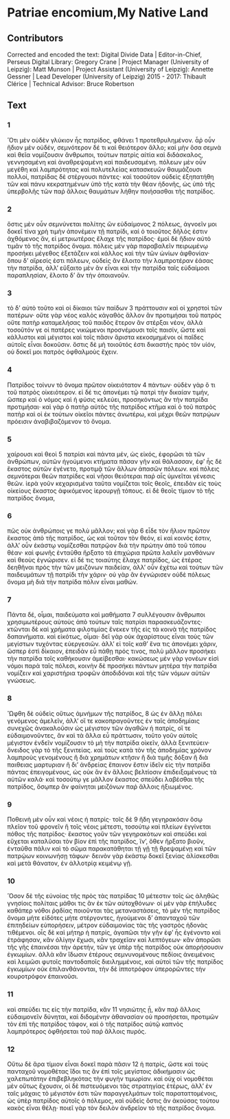# Patriae encomium,My Native Land  

## Contributors  
Corrected and encoded the text: Digital Divide Data | Editor-in-Chief, Perseus Digital Library: Gregory Crane | Project Manager (University of Leipzig): Matt Munson | Project Assistant (University of Leipzig): Annette Gessner | Lead Developer (University of Leipzig) 2015 - 2017: Thibault Clérice | Technical Advisor: Bruce Robertson  

## Text  
### 1  
Ὅτι μὲν οὐδὲν γλύκιον ἧς πατρίδος, φθάνει 1 προτεθρυλημένον. ἆῤ οὖν ἥδιον μὲν οὐδέν, σεμνότερον δέ τι καὶ θειότερον ἄλλο; καὶ μὴν ὅσα σεμνὰ καὶ θεῖα νομίζουσιν ἄνθρωποι, τούτων πατρὶς αἰτία καὶ διδάσκαλος, γεννησαμένη καὶ ἀναθρεψαμένη καὶ παιδευσαμένη. πόλεων μὲν οὖν μεγέθη καὶ λαμπρότητας καὶ πολυτελείας κατασκευῶν θαυμάζουσι πολλοί, πατρίδας δὲ στέργουσι πάντες· καὶ τοσοῦτον οὐδεὶς ἐξηπατήθη τῶν καὶ πάνυ κεκρατημένων ὑπὸ τῆς κατὰ τὴν θέαν ἡδονῆς, ὡς ὑπὸ τῆς ὑπερβολῆς τῶν παῤ ἄλλοις θαυμάτων λήθην ποιήσασθαι τῆς πατρίδος.  
### 2  
ὅστις μὲν οὖν σεμνύνεται πολίτης ὢν εὐδαίμονος 2 πόλεως, ἀγνοεῖν μοι δοκεῖ τίνα χρὴ τιμὴν ἀπονέμειν τῇ πατρίδι, καὶ ὁ τοιοῦτος δῆλός ἐστιν ἀχθόμενος ἄν, εἰ μετριωτέρας ἔλαχε τῆς πατρίδος· ἐμοὶ δὲ ἥδιον αὐτὸ τιμᾶν τὸ τῆς πατρίδος ὄνομα. πόλεις μὲν γὰρ παραβαλεῖν πειρωμένῳ προσήκει μέγεθος ἐξετάζειν καὶ κάλλος καὶ τὴν τῶν ὠνίων ἀφθονίαν· ὅπου δʼ αἵρεσίς ἐστι πόλεων, οὐδεὶς ἂν ἕλοιτο τὴν λαμπροτέραν ἐάσας τὴν πατρίδα, ἀλλʼ εὔξαιτο μὲν ἂν εἶναι καὶ τὴν πατρίδα ταῖς εὐδαίμοσι παραπλησίαν, ἕλοιτο δʼ ἂν τὴν ὁποιανοῦν.  
### 3  
τὸ δʼ αὐτὸ τοῦτο καὶ οἱ δίκαιοι τῶν παίδων 3 πράττουσιν καὶ οἱ χρηστοὶ τῶν πατέρων· οὔτε γὰρ νέος καλὸς κἀγαθὸς ἄλλον ἄν προτιμήσαι τοῦ πατρὸς οὔτε πατὴρ καταμελήσας τοῦ παιδὸς ἕτερον ἂν στέρξαι νέον, ἀλλὰ τοσοῦτόν γε οἱ πατέρες νικώμενοι προσνέμουσι τοῖς παισίν, ὥστε καὶ κάλλιστοι καὶ μέγιστοι καὶ τοῖς πᾶσιν ἄριστα κεκοσμημένοι οἱ παῖδες αὐτοῖς εἶναι δοκοῦσιν. ὅστις δὲ μὴ τοιοῦτός ἐστι δικαστὴς πρὸς τὸν υἱόν, οὐ δοκεῖ μοι πατρὸς ὀφθαλμοὺς ἔχειν.  
### 4  
Πατρίδος τοίνυν τὸ ὄνομα πρῶτον οἰκειότατον 4 πάντων· οὐδὲν γὰρ ὅ τι τοῦ πατρὸς οἰκειότερον. εἰ δέ τις ἀπονέμει τῷ πατρὶ τὴν δικαίαν τιμήν, ὥσπερ καὶ ὁ νόμος καὶ ἡ φύσις κελεύει, προσηκόντως ἂν τὴν πατρίδα προτιμήσαι· καὶ γὰρ ὁ πατὴρ αὐτὸς τῆς πατρίδος κτῆμα καὶ ὁ τοῦ πατρὸς πατὴρ καὶ οἱ ἐκ τούτων οἰκεῖοι πάντες ἀνωτέρω, καὶ μέχρι θεῶν πατρῴων πρόεισιν ἀναβιβαζόμενον τὸ ὄνομα.  
### 5  
χαίρουσι καὶ θεοὶ 5 πατρίσι καὶ πάντα μέν, ὡς εἰκός, ἐφορῶσι τὰ τῶν ἀνθρώπων, αὑτῶν ἡγούμενοι κτήματα πᾶσαν γῆν καὶ θάλασσαν, ἐφʼ ἧς δὲ ἕκαστος αὐτῶν ἐγένετο, προτιμᾷ τῶν ἄλλων ἁπασῶν πόλεων. καὶ πόλεις σεμνότεραι θεῶν πατρίδες καὶ νῆσοι θειότεραι παῤ αἷς ὑμνεῖται γένεσις θεῶν. ἱερὰ γοῦν κεχαρισμένα ταῦτα νομίζεται τοῖς θεοῖς, ἐπειδὰν εἰς τοὺς οἰκείους ἕκαστος ἀφικόμενος ἱερουργῇ τόπους. εἰ δὲ θεοῖς τίμιον τὸ τῆς πατρίδος ὄνομα,  
### 6  
πῶς οὐκ ἀνθρώποις γε πολὺ μᾶλλον; καὶ γὰρ 6 εἶδε τὸν ἥλιον πρῶτον ἕκαστος ἀπὸ τῆς πατρίδος, ὡς καὶ τοῦτον τὸν θεόν, εἰ καὶ κοινός ἐστιν, ἀλλʼ οὖν ἑκάστῳ νομίζεσθαι πατρῷον διὰ τὴν πρώτην ἀπὸ τοῦ τόπου θέαν· καὶ φωνῆς ἐνταῦθα ἤρξατο τὰ ἐπιχώρια πρῶτα λαλεῖν μανθάνων καὶ θεοὺς ἐγνώρισεν. εἰ δέ τις τοιαύτης ἔλαχε πατρίδος, ὡς ἑτέρας δεηθῆναι πρὸς τὴν τῶν μειζόνων παιδείαν, ἀλλʼ οὖν ἐχέτω καὶ τούτων τῶν παιδευμάτων τῇ πατρίδι τὴν χάριν· οὐ γὰρ ἂν ἐγνώρισεν οὐδὲ πόλεως ὄνομα μὴ διὰ τὴν πατρίδα πόλιν εἶναι μαθών.  
### 7  
Πάντα δέ, οἶμαι, παιδεύματα καὶ μαθήματα 7 συλλέγουσιν ἄνθρωποι χρησιμωτέρους αὑτοὺς ἀπὸ τούτων ταῖς πατρίσι παρασκευάζοντες· κτῶνται δὲ καὶ χρήματα φιλοτιμίας ἕνεκεν τῆς εἰς τὰ κοινὰ τῆς πατρίδος δαπανήματα. καὶ εἰκότως, οἶμαι· δεῖ γὰρ οὐκ ἀχαρίστους εἶναι τοὺς τῶν μεγίστων τυχόντας εὐεργεσιῶν. ἀλλʼ εἰ τοῖς καθʼ ἕνα τις ἀπονέμει χάριν, ὥσπερ ἐστὶ δίκαιον, ἐπειδὰν εὖ πάθῃ πρός τινος, πολὺ μᾶλλον προσήκει τὴν πατρίδα τοῖς καθήκουσιν ἀμείβεσθαι· κακώσεως μὲν γὰρ γονέων εἰσὶ νόμοι παρὰ ταῖς πόλεσι, κοινὴν δὲ προσήκει πάντων μητέρα τὴν πατρίδα νομίζειν καὶ χαριστήρια τροφῶν ἀποδιδόναι καὶ τῆς τῶν νόμων αὐτῶν γνώσεως.  
### 8  
Ὤφθη δὲ οὐδεὶς οὕτως ἀμνήμων τῆς πατρίδος, 8 ὡς ἐν ἄλλῃ πόλει γενόμενος ἀμελεῖν, ἀλλʼ οἵ τε κακοπραγοῦντες ἐν ταῖς ἀποδημίαις συνεχῶς ἀνακαλοῦσιν ὡς μέγιστον τῶν ἀγαθῶν ἡ πατρίς, οἵ τε εὐδαιμονοῦντες, ἂν καὶ τὰ ἄλλα εὖ πράττωσιν, τοῦτο γοῦν αὐτοῖς μέγιστον ἐνδεῖν νομίζουσιν τὸ μὴ τὴν πατρίδα οἰκεῖν, ἀλλὰ ξενιτεύειν· ὄνειδος γὰρ τὸ τῆς ξενιτείας. καὶ τοὺς κατὰ τὸν τῆς ἀποδημίας χρόνον λαμπροὺς γενομένους ἢ διὰ χρημάτων κτῆσιν ἢ διὰ τιμῆς δόξαν ἢ διὰ παιθειας μαρτυριαν ἢ διʼ ἀνδρείας ἔπαινον ἔστιν ἰδεῖν εἰς τὴν πατρίδα πάντας ἐπειγομένους, ὡς οὐκ ἂν ἐν ἄλλοις βελτίοσιν ἐπιδειξαμένους τὰ αὑτῶν καλά· καὶ τοσούτῳ γε μᾶλλον ἕκαστος σπεύδει λαβέσθαι τῆς πατρίδος, ὅσῳπερ ἂν φαίνηται μειζόνων παῤ ἄλλοις ἠξιωμένος.  
### 9  
Ποθεινὴ μὲν οὖν καὶ νέοις ἡ πατρίς· τοῖς δὲ 9 ἤδη γεγηρακόσιν ὅσῳ πλεῖον τοῦ φρονεῖν ἢ τοῖς νέοις μέτεστι, τοσούτῳ καὶ πλείων ἐγγίνεται πόθος τῆς πατρίδος· ἕκαστος γοῦν τῶν γεγηρακότων καὶ σπεύδει καὶ εὔχεται καταλῦσαι τὸν βίον ἐπὶ τῆς πατρίδος, ἵνʼ, ὅθεν ἤρξατο βιοῦν, ἐνταῦθα πάλιν καὶ τὸ σῶμα παρακατάθηται τῇ γῇ τῇ θρεψαμένῃ καὶ τῶν πατρῴων κοινωνήσῃ τάφων· δεινὸν γὰρ ἑκάστῳ δοκεῖ ξενίας ἁλίσκεσθαι καὶ μετὰ θάνατον, ἐν ἀλλοτρίᾳ κειμένῳ γῇ.  
### 10  
Ὅσον δὲ τῆς εὐνοίας τῆς πρὸς τὰς πατρίδας 10 μέτεστιν τοῖς ὡς ἀληθῶς γνησίοις πολίταις μάθοι τις ἂν ἐκ τῶν αὐτοχθόνων· οἱ μὲν γὰρ ἐπήλυδες καθάπερ νόθοι ῥᾳδίας ποιοῦνται τὰς μεταναστάσεις, τὸ μὲν τῆς πατρίδος ὄνομα μήτε εἰδότες μήτε στέργοντες, ἡγούμενοι δʼ ἀπανταχοῦ τῶν ἐπιτηδείων εὐπορήσειν, μέτρον εὐδαιμονίας τὰς τῆς γαστρὸς ἡδονὰς τιθέμενοι. οἷς δὲ καὶ μήτηρ ἡ πατρίς, ἀγαπῶσι τὴν γῆν ἐφʼ ἧς ἐγένοντο καὶ ἐτράφησαν, κἂν ὀλίγην ἔχωσι, κἂν τραχεῖαν καὶ λεπτόγεων· κἂν ἀπορῶσι τῆς γῆς ἐπαινέσαι τὴν ἀρετήν, τῶν γε ὑπὲρ τῆς πατρίδος οὐκ ἀπορήσουσιν ἐγκωμίων. ἀλλὰ κἂν ἴδωσιν ἑτέρους σεμνυνομένους πεδίοις ἀνειμένοις καὶ λειμῶσι φυτοῖς παντοδαποῖς διειλημμένοις, καὶ αὐτοὶ τῶν τῆς πατρίδος ἐγκωμίων οὐκ ἐπιλανθάνονται, τὴν δὲ ἱπποτρόφον ὑπερορῶντες τὴν κουροτρόφον ἐπαινοῦσι.  
### 11  
καὶ σπεύδει τις εἰς τὴν πατρίδα, κἂν 11 νησιώτης ᾖ, κἂν παῤ ἄλλοις εὐδαιμονεῖν δύνηται, καὶ διδομένην ἀθανασίαν οὐ προσήσεται, προτιμῶν τὸν ἐπὶ τῆς πατρίδος τάφον, καὶ ὁ τῆς πατρίδος αὐτῷ καπνὸς λαμπρότερος ὀφθήσεται τοῦ παῤ ἄλλοις πυρός.  
### 12  
Οὕτω δὲ ἄρα τίμιον εἶναι δοκεῖ παρὰ πᾶσιν 12 ἡ πατρίς, ὥστε καὶ τοὺς πανταχοῦ νομοθέτας ἴδοι τις ἂν ἐπὶ τοῖς μεγίστοις ἀδικήμασιν ὡς χαλεπωτάτην ἐπιβεβληκότας τὴν φυγὴν τιμωρίαν. καὶ οὐχ οἱ νομοθέται μὲν οὕτως ἔχουσιν, οἱ δὲ πιστευόμενοι τὰς στρατηγίας ἑτέρως, ἀλλʼ ἐν ταῖς μάχαις τὸ μέγιστόν ἐστι τῶν παραγγελμάτων τοῖς παραταττομένοις, ὡς ὑπὲρ πατρίδος αὐτοῖς ὁ πόλεμος, καὶ οὐδεὶς ὅστις ἂν ἀκούσας τούτου κακὸς εἶναι θέλῃ· ποιεῖ γὰρ τὸν δειλὸν ἀνδρεῖον τὸ τῆς πατρίδος ὄνομα.  
